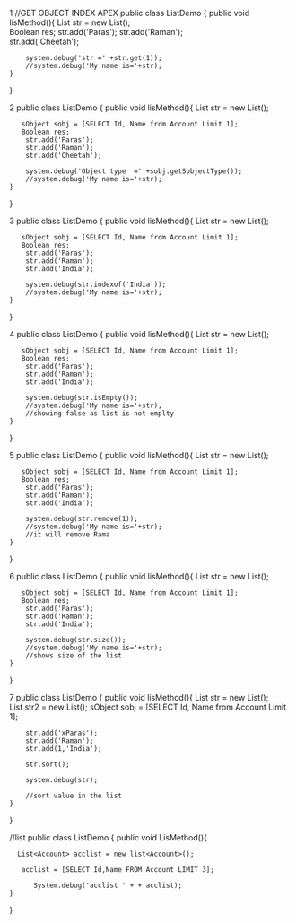 1 //GET OBJECT INDEX APEX
public class ListDemo {
   public void lisMethod(){
        List<string> str = new List<string>();		  
       Boolean res;
        str.add('Paras');
        str.add('Raman');	
        str.add('Cheetah');
       
        system.debug('str =' +str.get(1));
        //system.debug('My name is='+str);
    }
} 


2 public class ListDemo {
   public void lisMethod(){
        List<string> str = new List<string>();		
       
       sObject sobj = [SELECT Id, Name from Account Limit 1];
       Boolean res;
        str.add('Paras');
        str.add('Raman');	
        str.add('Cheetah');
       
        system.debug('Object type  =' +sobj.getSobjectType());
        //system.debug('My name is='+str);
    }
}


3 public class ListDemo {
   public void lisMethod(){
        List<string> str = new List<string>();		
       
       sObject sobj = [SELECT Id, Name from Account Limit 1];
       Boolean res;
        str.add('Paras');
        str.add('Raman');	
        str.add('India');
       
        system.debug(str.indexof('India'));
        //system.debug('My name is='+str);
    }
}

4    public class ListDemo {
   public void lisMethod(){
        List<string> str = new List<string>();		
       
       sObject sobj = [SELECT Id, Name from Account Limit 1];
       Boolean res;
        str.add('Paras');
        str.add('Raman');	
        str.add('India');
       
        system.debug(str.isEmpty()); 
        //system.debug('My name is='+str);
        //showing false as list is not emplty
    }
}       

5
public class ListDemo {
   public void lisMethod(){
        List<string> str = new List<string>();		
       
       sObject sobj = [SELECT Id, Name from Account Limit 1];
       Boolean res;
        str.add('Paras');
        str.add('Raman');	
        str.add('India');
       
        system.debug(str.remove(1)); 
        //system.debug('My name is='+str);
        //it will remove Rama
    }
}

6
public class ListDemo {
   public void lisMethod(){
        List<string> str = new List<string>();		
       
       sObject sobj = [SELECT Id, Name from Account Limit 1];
       Boolean res;
        str.add('Paras');
        str.add('Raman');	
        str.add('India');
       
        system.debug(str.size()); 
        //system.debug('My name is='+str);
        //shows size of the list
    }
}

7
public class ListDemo {
   public void lisMethod(){
        List<string> str = new List<string>();		
        List<string> str2 = new List<string>();	
       sObject sobj = [SELECT Id, Name from Account Limit 1];
       
        str.add('xParas');
        str.add('Raman');	
        str.add(1,'India');
       
        str.sort();
       
        system.debug(str); 
       
        //sort value in the list
    }
}


//list 
public class ListDemo {
   public void LisMethod(){
       
      List<Account> acclist = new list<Account>();
       
       acclist = [SELECT Id,Name FROM Account LIMIT 3];
           
          System.debug('acclist ' + + acclist);
    }
}







